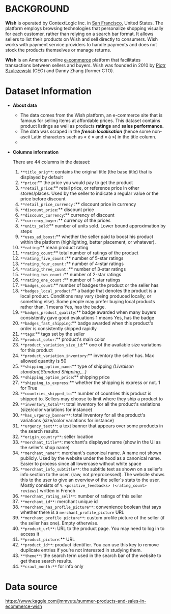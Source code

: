 # **BACKGROUND**

**Wish** is operated by ContextLogic Inc. in [San Francisco](https://en.wikipedia.org/wiki/San_Francisco), United States. The platform employs browsing technologies that personalize shopping visually for each customer, rather than relying on a search bar format. It allows sellers to list their products on Wish and sell directly to consumers. Wish works with payment service providers to handle payments and does not stock the products themselves or manage returns.

**Wish** is an American online [e-commerce](https://en.wikipedia.org/wiki/E-commerce) platform that facilitates transactions between sellers and buyers. Wish was founded in 2010 by [Piotr Szulczewski](https://en.wikipedia.org/wiki/Piotr_Szulczewski) (CEO) and Danny Zhang (former CTO).


# **Dataset Information**

- **About data**
    - The data comes from the Wish platform, an e-commerce site that is famous for selling items at affordable prices. This dataset contains product listings as well as products **ratings** and **sales performance.**
    - The data was scraped in the ***french localisation*** (hence some non-ascii Latin characters such as « é » and « à ») in the title column.
    - 
- **Columns information**
    
    There are 44 columns in the dataset:
    
    1. `**title_orig**`: contains the original title (the base title) that is displayed by default
    2. `**price`:** the price you would pay to get the product 
    3. `**retail_price`:** retail price, or reference price in other stores/places. Used by the seller to indicate a regular value or the price before discount
    4. `**retail_price_currency` :** discount price in currency
    5. `**discount_price`:** discount price
    6. `**discount_currency`:** currency of discount
    7. `**currency_buyer`:** currency of the prices
    8. `**units_sold`:** number of units sold. Lower bound approximation by steps
    9. `**uses_ad_boost`:** whether the seller paid to boost his product within the platform (highlighting, better placement, or whatever).
    10. `**rating`:** mean product rating
    11. `**rating_count`:** total number of ratings of the product
    12. `**rating_five_count` :** number of 5-star ratings 
    13. `**rating_four_count` :** number of 4-star ratings 
    14. `**rating_three_count` :** number of 3-star ratings 
    15. `**rating_two_count` :** number of 2-star ratings 
    16. `**rating_one_count` :** number of 1-star ratings 
    17. `**badges_count`:** number of badges the product or the seller has
    18. `**badges_local_product`:** a badge that denotes the product is a local product. Conditions may vary (being produced locally, or something else). Some people may prefer buying local products rather than. 1 means Yes, has the badge.
    19. `**badges_product_quality`:** badge awarded when many buyers consistently gave good evaluations 1 means Yes, has the badge
    20. `**badges_fast_shipping`:** badge awarded when this product's order is consistently shipped rapidly
    21. `**tags`:** tags set by the seller
    22. `**product_color`:** product's main color
    23. `**product_variation_size_id`:** one of the available size variations for this product
    24. `**product_variation_inventory`:** inventory the seller has. Max allowed quantity is 50
    25. `**shipping_option_name`:** type of shipping *(Livraison standard,Standard Shipping,...)*
    26. `**shipping_option_price`:** shipping price
    27. `**shipping_is_express`:** whether the shipping is express or not. 1 for True
    28. `**countries_shipped_to`:** number of countries this product is shipped to. Sellers may choose to limit where they ship a product to
    29. `**inventory_total**`: total inventory for all the product's variations (size/color variations for instance)
    30. `**has_urgency_banner**`: total inventory for all the product's variations (size/color variations for instance)
    31. `**urgency_text**`: a text banner that appears over some products in the search results.
    32. `**origin_country**`: seller location
    33. `**merchant_title**`: merchant's displayed name (show in the UI as the seller's shop name)
    34. `**merchant_name**`: merchant's canonical name. A name not shown publicly. Used by the website under the hood as a canonical name. Easier to process since all lowercase without white space
    35. `**merchant_info_subtitle**`: the subtitle text as shown on a seller's info section to the user. (raw, not preprocessed). The website shows this to the user to give an overview of the seller's stats to the user. Mostly consists of `% <positive_feedbacks> (<rating_count> reviews)` written in French
    36. `**merchant_rating_sell**`: number of ratings of this seller
    37. `**merchant_id**`: merchant unique id
    38. `**merchant_has_profile_picture**`: convenience boolean that says whether there is a `merchant_profile_picture` URL
    39. `**merchant_profile_picture**`: custom profile picture of the seller (if the seller has one). Empty otherwise.
    40. `**product_url**`: URL to the product page. You may need to log in to access it
    41. `**product_picture`:** URL
    42. `**product_id**`: product identifier. You can use this key to remove duplicate entries if you're not interested in studying them.
    43. `**theme**`: the search term used in the search bar of the website to get these search results.
    44. `**crawl_month:**` for info only


# **Data source**
https://www.kaggle.com/jmmvutu/summer-products-and-sales-in-ecommerce-wish
